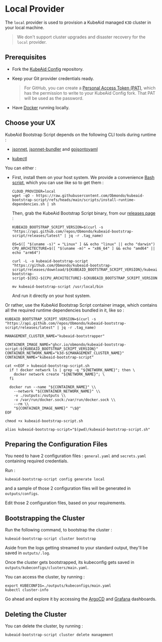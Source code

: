 # Local Provider

The `local` provider is used to provision a KubeAid managed `K3D` cluster in your local machine.
> We don't support cluster upgrades and disaster recovery for the `local` provider.

## Prerequisites

- Fork the [KubeAid Config](https://github.com/Obmondo/kubeaid-config) repository.

- Keep your Git provider credentials ready.
  > For GitHub, you can create a [Personal Access Token (PAT)](https://docs.github.com/en/authentication/keeping-your-account-and-data-secure/managing-your-personal-access-tokens#creating-a-fine-grained-personal-access-token), which has the permission to write to your KubeAid Config fork.
  > That PAT will be used as the password.

- Have [Docker](https://www.docker.com/products/docker-desktop/) running locally.

## Choose your UX

KubeAid Bootstrap Script depends on the following CLI tools during runtime :

- [jsonnet](https://github.com/google/jsonnet?tab=readme-ov-file#packages), [jsonnet-bundler](https://github.com/jsonnet-bundler/jsonnet-bundler?tab=readme-ov-file#package-install) and [gojsontoyaml](https://github.com/brancz/gojsontoyaml?tab=readme-ov-file#install)

- [kubectl](https://kubernetes.io/docs/tasks/tools/#kubectl)

You can either :

- First, install them on your host system.
  We provide a convenience [Bash script](https://github.com/Obmondo/kubeaid-bootstrap-script/blob/main/scripts/install-runtime-dependencies.sh), which you can use like so to get them :
  ```shell script
  CLOUD_PROVIDER=local
  wget -qO - https://raw.githubusercontent.com/Obmondo/kubeaid-bootstrap-script/refs/heads/main/scripts/install-runtime-dependencies.sh | sh
  ```

  Then, grab the KubeAid Bootstrap Script binary, from our [releases page](https://github.com/Obmondo/kubeaid-bootstrap-script/releases) :
  ```shell scrip
  KUBEAID_BOOTSTRAP_SCRIPT_VERSION=$(curl -s "https://api.github.com/repos/Obmondo/kubeaid-bootstrap-script/releases/latest" | jq -r .tag_name)

  OS=$([ "$(uname -s)" = "Linux" ] && echo "linux" || echo "darwin")
  CPU_ARCHITECTURE=$([ "$(uname -m)" = "x86_64" ] && echo "amd64" || echo "arm64")

  curl -L -o kubeaid-bootstrap-script "https://github.com/Obmondo/kubeaid-bootstrap-script/releases/download/${KUBEAID_BOOTSTRAP_SCRIPT_VERSION}/kubeaid-bootstrap-script-${OS}-${CPU_ARCHITECTURE}-${KUBEAID_BOOTSTRAP_SCRIPT_VERSION}-${OS}-${CPU_ARCHITECTURE}"

  mv kubeaid-bootstrap-script /usr/local/bin
  ```

  And run it directly on your host system.

Or rather, use the KubeAid Bootstrap Script container image, which contains all the required runtime dependencies bundled in it, like so :

```shell script
KUBEAID_BOOTSTRAP_SCRIPT_VERSION=$(curl -s "https://api.github.com/repos/Obmondo/kubeaid-bootstrap-script/releases/latest" | jq -r .tag_name)

MANAGEMENT_CLUSTER_NAME="kubeaid-bootstrapper"

CONTAINER_IMAGE_NAME="ghcr.io/obmondo/kubeaid-bootstrap-script:${KUBEAID_BOOTSTRAP_SCRIPT_VERSION}"
CONTAINER_NETWORK_NAME="k3d-${MANAGEMENT_CLUSTER_NAME}"
CONTAINER_NAME="kubeaid-bootstrap-script"

cat <<EOF > kubeaid-bootstrap-script.sh
  if ! docker network ls | grep -q "${NETWORK_NAME}"; then \
    docker network create "${NETWORK_NAME}"; \
  fi

  docker run --name "${CONTAINER_NAME}" \\
    --network "${CONTAINER_NETWORK_NAME}" \\
    -v ./outputs:/outputs \\
    -v /var/run/docker.sock:/var/run/docker.sock \\
    --rm \\
    "${CONTAINER_IMAGE_NAME}" "\$@"
EOF

chmod +x kubeaid-bootstrap-script.sh

alias kubeaid-bootstrap-script="$(pwd)/kubeaid-bootstrap-script.sh"
```

## Preparing the Configuration Files

You need to have 2 configuration files : `general.yaml` and `secrets.yaml` containing required credentials.

Run :
```shell script
kubeaid-bootstrap-script config generate local
```
and a sample of those 2 configuration files will be generated in `outputs/configs`.

Edit those 2 configuration files, based on your requirements.

## Bootstrapping the Cluster

Run the following command, to bootstrap the cluster :
```shell script
kubeaid-bootstrap-script cluster bootstrap
```

Aside from the logs getting streamed to your standard output, they'll be saved in `outputs/.log`.

Once the cluster gets bootstrapped, its kubeconfig gets saved in `outputs/kubeconfigs/clusters/main.yaml`.

You can access the cluster, by running :
```shell script
export KUBECONFIG=./outputs/kubeconfigs/main.yaml
kubectl cluster-info
```
Go ahead and explore it by accessing the [ArgoCD]() and [Grafana]() dashboards.

## Deleting the Cluster

You can delete the cluster, by running :
```shell script
kubeaid-bootstrap-script cluster delete management
```
